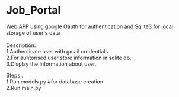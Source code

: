 # Job_Portal

Web APP using google Oauth for authentication and Sqlite3 for local storage of user's data<br/>
<br/>
Description:<br/>
1.Authenticate user with gmail credentials.<br/>
2.For auhtorised user store information in sqlite db.<br/> 
3.Display the Information about user.<br/>

Steps :<br/>
1.Run models.py #for database creation<br/>
2.Run main.py<br/>
